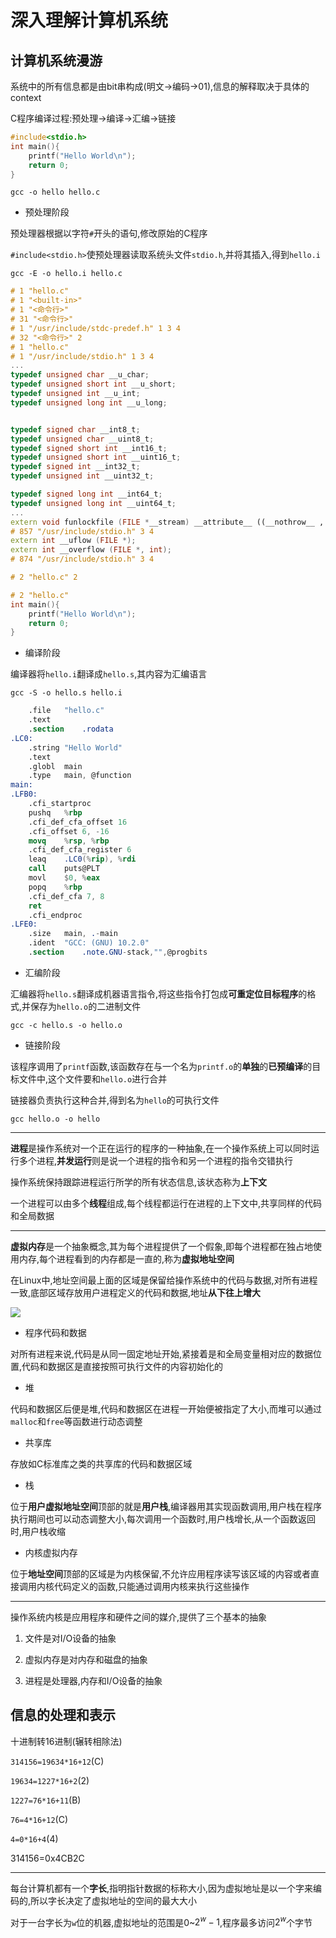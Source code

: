 # 深入理解计算机系统

## 计算机系统漫游

系统中的所有信息都是由bit串构成(明文->编码->01),信息的解释取决于具体的context

C程序编译过程:预处理->编译->汇编->链接

```cpp
#include<stdio.h>
int main(){
    printf("Hello World\n");
    return 0;
}
```

`gcc -o hello hello.c`

- 预处理阶段

预处理器根据以字符`#`开头的语句,修改原始的C程序

`#include<stdio.h>`使预处理器读取系统头文件`stdio.h`,并将其插入,得到`hello.i`

`gcc -E -o hello.i hello.c`

```cpp
# 1 "hello.c"
# 1 "<built-in>"
# 1 "<命令行>"
# 31 "<命令行>"
# 1 "/usr/include/stdc-predef.h" 1 3 4
# 32 "<命令行>" 2
# 1 "hello.c"
# 1 "/usr/include/stdio.h" 1 3 4
...
typedef unsigned char __u_char;
typedef unsigned short int __u_short;
typedef unsigned int __u_int;
typedef unsigned long int __u_long;


typedef signed char __int8_t;
typedef unsigned char __uint8_t;
typedef signed short int __int16_t;
typedef unsigned short int __uint16_t;
typedef signed int __int32_t;
typedef unsigned int __uint32_t;

typedef signed long int __int64_t;
typedef unsigned long int __uint64_t;
...
extern void funlockfile (FILE *__stream) __attribute__ ((__nothrow__ , __leaf__));
# 857 "/usr/include/stdio.h" 3 4
extern int __uflow (FILE *);
extern int __overflow (FILE *, int);
# 874 "/usr/include/stdio.h" 3 4

# 2 "hello.c" 2

# 2 "hello.c"
int main(){
    printf("Hello World\n");
    return 0;
}
```

- 编译阶段

编译器将`hello.i`翻译成`hello.s`,其内容为汇编语言

`gcc -S -o hello.s hello.i`

```nasm
	.file	"hello.c"
	.text
	.section	.rodata
.LC0:
	.string	"Hello World"
	.text
	.globl	main
	.type	main, @function
main:
.LFB0:
	.cfi_startproc
	pushq	%rbp
	.cfi_def_cfa_offset 16
	.cfi_offset 6, -16
	movq	%rsp, %rbp
	.cfi_def_cfa_register 6
	leaq	.LC0(%rip), %rdi
	call	puts@PLT
	movl	$0, %eax
	popq	%rbp
	.cfi_def_cfa 7, 8
	ret
	.cfi_endproc
.LFE0:
	.size	main, .-main
	.ident	"GCC: (GNU) 10.2.0"
	.section	.note.GNU-stack,"",@progbits
```

- 汇编阶段

汇编器将`hello.s`翻译成机器语言指令,将这些指令打包成**可重定位目标程序**的格式,并保存为`hello.o`的二进制文件

`gcc -c hello.s -o hello.o`

- 链接阶段

该程序调用了`printf`函数,该函数存在与一个名为`printf.o`的**单独**的**已预编译**的目标文件中,这个文件要和`hello.o`进行合并

链接器负责执行这种合并,得到名为`hello`的可执行文件

`gcc hello.o -o hello`

---

**进程**是操作系统对一个正在运行的程序的一种抽象,在一个操作系统上可以同时运行多个进程,**并发运行**则是说一个进程的指令和另一个进程的指令交错执行

操作系统保持跟踪进程运行所学的所有状态信息,该状态称为**上下文**

一个进程可以由多个**线程**组成,每个线程都运行在进程的上下文中,共享同样的代码和全局数据

---

**虚拟内存**是一个抽象概念,其为每个进程提供了一个假象,即每个进程都在独占地使用内存,每个进程看到的内存都是一直的,称为**虚拟地址空间**

在Linux中,地址空间最上面的区域是保留给操作系统中的代码与数据,对所有进程一致,底部区域存放用户进程定义的代码和数据,地址**从下往上增大**

![](https://img.misaka.gq/Notes/CSAPP/虚拟地址空间.png)

- 程序代码和数据

对所有进程来说,代码是从同一固定地址开始,紧接着是和全局变量相对应的数据位置,代码和数据区是直接按照可执行文件的内容初始化的

- 堆

代码和数据区后便是堆,代码和数据区在进程一开始便被指定了大小,而堆可以通过`malloc`和`free`等函数进行动态调整

- 共享库

存放如C标准库之类的共享库的代码和数据区域

- 栈

位于**用户虚拟地址空间**顶部的就是**用户栈**,编译器用其实现函数调用,用户栈在程序执行期间也可以动态调整大小,每次调用一个函数时,用户栈增长,从一个函数返回时,用户栈收缩

- 内核虚拟内存

位于**地址空间**顶部的区域是为内核保留,不允许应用程序读写该区域的内容或者直接调用内核代码定义的函数,只能通过调用内核来执行这些操作

---

操作系统内核是应用程序和硬件之间的媒介,提供了三个基本的抽象

1. 文件是对I/O设备的抽象

2. 虚拟内存是对内存和磁盘的抽象

3. 进程是处理器,内存和I/O设备的抽象

## 信息的处理和表示

十进制转16进制(辗转相除法)

`314156=19634*16+12`(C)

`19634=1227*16+2`(2)

`1227=76*16+11`(B)

`76=4*16+12`(C)

`4=0*16+4`(4)

314156=0x4CB2C

---

每台计算机都有一个**字长**,指明指针数据的标称大小,因为虚拟地址是以一个字来编码的,所以字长决定了虚拟地址的空间的最大大小

对于一台字长为`w`位的机器,虚拟地址的范围是$0$~$2^w-1$,程序最多访问$2^w$个字节